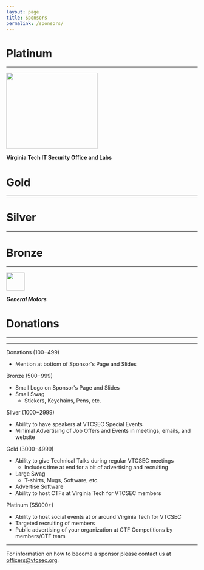 ```yaml
---
layout: page
title: Sponsors
permalink: /sponsors/
---
```

# Platinum
<hr>
<a href="VT"><img src="http://www.vtcsec.org/images/VirginiaTechLogo.gif" align="center" height="200" width="240"></a>

**Virginia Tech IT Security Office and Labs**

# Gold
<hr>

# Silver
<hr>

# Bronze
<hr>
<a href="GM"><img src="http://www.vtcsec.org/images/sponsor-gm-tiny.gif" align="center" height="48" width="48"></a>

***General Motors***

# Donations
<hr>

--------

Donations ($100-$499)

- Mention at bottom of Sponsor's Page and Slides

Bronze ($500-$999)

- Small Logo on Sponsor's Page and Slides
- Small Swag
    - Stickers, Keychains, Pens, etc.

Silver ($1000-$2999)

- Ability to have speakers at VTCSEC Special Events
- Minimal Advertising of Job Offers and Events in meetings, emails, and website

Gold ($3000-$4999)

- Ability to give Technical Talks during regular VTCSEC meetings
    - Includes time at end for a bit of advertising and recruiting
- Large Swag
    - T-shirts, Mugs, Software, etc.
- Advertise Software
- Ability to host CTFs at Virginia Tech for VTCSEC members

Platinum ($5000+)

- Ability to host social events at or around Virginia Tech for VTCSEC
- Targeted recruiting of members
- Public advertising of your organization at CTF Competitions by members/CTF team

---------------

For information on how to become a sponsor please contact us at [officers@vtcsec.org](mailto:officers@vtcsec.org).
